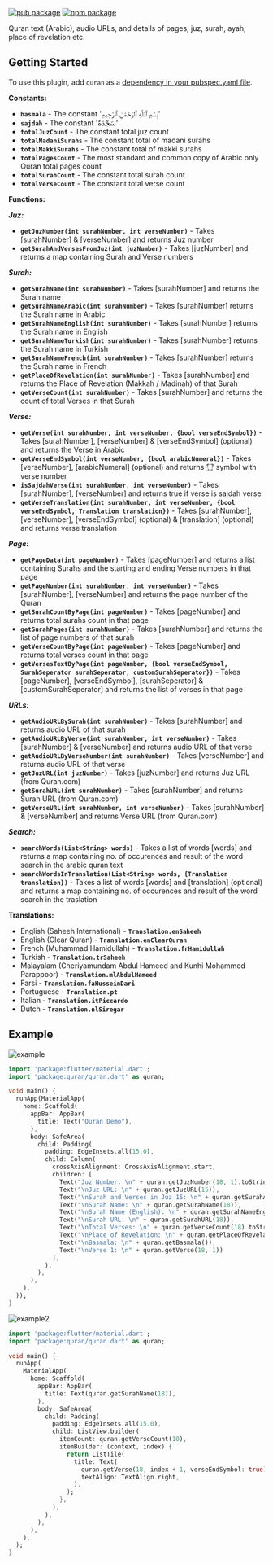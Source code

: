 [![pub package](https://img.shields.io/pub/v/quran.svg)](https://pub.dev/packages/quran)
[![npm package](https://img.shields.io/npm/v/quran-db.svg)](https://www.npmjs.com/package/quran-db)

Quran text (Arabic), audio URLs, and details of pages, juz, surah, ayah, place of revelation etc.

## Getting Started

To use this plugin, add `quran` as a [dependency in your pubspec.yaml file](https://flutter.io/platform-plugins/).

**Constants:**

- **`basmala`** - The constant 'بِسْمِ ٱللَّهِ ٱلرَّحْمَٰنِ ٱلرَّحِيمِ'
- **`sajdah`** - The constant 'سَجْدَةٌ'
- **`totalJuzCount`** - The constant total juz count
- **`totalMadaniSurahs`** - The constant total of madani surahs
- **`totalMakkiSurahs`** - The constant total of makki surahs
- **`totalPagesCount`** - The most standard and common copy of Arabic only Quran total pages count
- **`totalSurahCount`** - The constant total surah count
- **`totalVerseCount`** - The constant total verse count

**Functions:**

**_Juz:_**

- **`getJuzNumber(int surahNumber, int verseNumber)`** - Takes [surahNumber] & [verseNumber] and returns Juz number
- **`getSurahAndVersesFromJuz(int juzNumber)`** - Takes [juzNumber] and returns a map containing Surah and Verse numbers

**_Surah:_**

- **`getSurahName(int surahNumber)`** - Takes [surahNumber] and returns the Surah name
- **`getSurahNameArabic(int surahNumber)`** - Takes [surahNumber] returns the Surah name in Arabic
- **`getSurahNameEnglish(int surahNumber)`** - Takes [surahNumber] returns the Surah name in English
- **`getSurahNameTurkish(int surahNumber)`** - Takes [surahNumber] returns the Surah name in Turkish
- **`getSurahNameFrench(int surahNumber)`** - Takes [surahNumber] returns the Surah name in French
- **`getPlaceOfRevelation(int surahNumber)`** - Takes [surahNumber] and returns the Place of Revelation (Makkah / Madinah) of that Surah
- **`getVerseCount(int surahNumber)`** - Takes [surahNumber] and returns the count of total Verses in that Surah

**_Verse:_**

- **`getVerse(int surahNumber, int verseNumber, {bool verseEndSymbol})`** - Takes [surahNumber], [verseNumber] & [verseEndSymbol] (optional) and returns the Verse in Arabic
- **`getVerseEndSymbol(int verseNumber, {bool arabicNumeral})`** - Takes [verseNumber], [arabicNumeral] (optional) and returns '۝' symbol with verse number
- **`isSajdahVerse(int surahNumber, int verseNumber)`** - Takes [surahNumber], [verseNumber] and returns true if verse is sajdah verse
- **`getVerseTranslation(int surahNumber, int verseNumber, {bool verseEndSymbol, Translation translation})`** - Takes [surahNumber], [verseNumber], [verseEndSymbol] (optional) & [translation] (optional) and returns verse translation

**_Page:_**

- **`getPageData(int pageNumber)`** - Takes [pageNumber] and returns a list containing Surahs and the starting and ending Verse numbers in that page
- **`getPageNumber(int surahNumber, int verseNumber)`** - Takes [surahNumber], [verseNumber] and returns the page number of the Quran
- **`getSurahCountByPage(int pageNumber)`** - Takes [pageNumber] and returns total surahs count in that page
- **`getSurahPages(int surahNumber)`** - Takes [surahNumber] and returns the list of page numbers of that surah
- **`getVerseCountByPage(int pageNumber)`** - Takes [pageNumber] and returns total verses count in that page
- **`getVersesTextByPage(int pageNumber, {bool verseEndSymbol, SurahSeperator surahSeperator, customSurahSeperator})`** - Takes [pageNumber], [verseEndSymbol], [surahSeperator] & [customSurahSeperator] and returns the list of verses in that page

**_URLs:_**

- **`getAudioURLBySurah(int surahNumber)`** - Takes [surahNumber] and returns audio URL of that surah
- **`getAudioURLByVerse(int surahNumber, int verseNumber)`** - Takes [surahNumber] & [verseNumber] and returns audio URL of that verse
- **`getAudioURLByVerseNumber(int surahNumber)`** - Takes [verseNumber] and returns audio URL of that verse
- **`getJuzURL(int juzNumber)`** - Takes [juzNumber] and returns Juz URL (from Quran.com)
- **`getSurahURL(int surahNumber)`** - Takes [surahNumber] and returns Surah URL (from Quran.com)
- **`getVerseURL(int surahNumber, int verseNumber)`** - Takes [surahNumber] & [verseNumber] and returns Verse URL (from Quran.com)

**_Search:_**

- **`searchWords(List<String> words)`** - Takes a list of words [words] and returns a map containing no. of occurences and result of the word search in the arabic quran text
- **`searchWordsInTranslation(List<String> words, {Translation translation})`** - Takes a list of words [words] and [translation] (optional) and returns a map containing no. of occurences and result of the word search in the traslation

**Translations:**

- English (Saheeh International) - **`Translation.enSaheeh`**
- English (Clear Quran) - **`Translation.enClearQuran`**
- French (Muhammad Hamidullah) - **`Translation.frHamidullah`**
- Turkish - **`Translation.trSaheeh`**
- Malayalam (Cheriyamundam Abdul Hameed and Kunhi Mohammed Parappoor) - **`Translation.mlAbdulHameed`**
- Farsi - **`Translation.faHusseinDari`**
- Portuguese - **`Translation.pt`**
- Italian - **`Translation.itPiccardo`**
- Dutch - **`Translation.nlSiregar`**

## Example

![example](https://raw.githubusercontent.com/aqeelshamz/quran/main/images/1.png)

```dart
import 'package:flutter/material.dart';
import 'package:quran/quran.dart' as quran;

void main() {
  runApp(MaterialApp(
    home: Scaffold(
      appBar: AppBar(
        title: Text("Quran Demo"),
      ),
      body: SafeArea(
        child: Padding(
          padding: EdgeInsets.all(15.0),
          child: Column(
            crossAxisAlignment: CrossAxisAlignment.start,
            children: [
              Text("Juz Number: \n" + quran.getJuzNumber(18, 1).toString()),
              Text("\nJuz URL: \n" + quran.getJuzURL(15)),
              Text("\nSurah and Verses in Juz 15: \n" + quran.getSurahAndVersesFromJuz(15).toString()),
              Text("\nSurah Name: \n" + quran.getSurahName(18)),
              Text("\nSurah Name (English): \n" + quran.getSurahNameEnglish(18)),
              Text("\nSurah URL: \n" + quran.getSurahURL(18)),
              Text("\nTotal Verses: \n" + quran.getVerseCount(18).toString()),
              Text("\nPlace of Revelation: \n" + quran.getPlaceOfRevelation(18)),
              Text("\nBasmala: \n" + quran.getBasmala()),
              Text("\nVerse 1: \n" + quran.getVerse(18, 1))
            ],
          ),
        ),
      ),
    ),
  ));
}
```

![example2](https://raw.githubusercontent.com/aqeelshamz/quran/main/images/2.png)

```dart
import 'package:flutter/material.dart';
import 'package:quran/quran.dart' as quran;

void main() {
  runApp(
    MaterialApp(
      home: Scaffold(
        appBar: AppBar(
          title: Text(quran.getSurahName(18)),
        ),
        body: SafeArea(
          child: Padding(
            padding: EdgeInsets.all(15.0),
            child: ListView.builder(
              itemCount: quran.getVerseCount(18),
              itemBuilder: (context, index) {
                return ListTile(
                  title: Text(
                    quran.getVerse(18, index + 1, verseEndSymbol: true),
                    textAlign: TextAlign.right,
                  ),
                );
              },
            ),
          ),
        ),
      ),
    ),
  );
}
```
